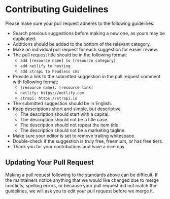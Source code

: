 # Contributing Guidelines

Please make sure your pull request adheres to the following guidelines:

- Search previous suggestions before making a new one, as yours may be duplicated.
- Additions should be added to the bottom of the relevant category.
- Make an individual pull request for each suggestion for easier review.
- The pull request title should be in the following format:
   - `add [resource name] to [resource category]`
   - `add netlify to hosting`
   - `add strapi to headless cms`
- Provide a link to the submitted suggestion in the pull request comment with following format:
   - `[resource name]: [resource link]`
   - `netlify: https://netlify.com`
   - `strapi: https://strapi.io`
- The submitted suggestion should be in English.
- Keep descriptions short and simple, but descriptive.
   - The description should start with a capital.
   - The description should not be a title case.
   - The description should not repeat the item title.
   - The description should not be a marketing tagline.
- Make sure your editor is set to remove trailing whitespace.
- Double-check if the suggestion is truly free, freemium, or has free tiers.
- Thank you for your contributions and have a nice day.

## Updating Your Pull Request

Making a pull request following to the standards above can be difficult.
If the maintainers notice anything that we would like changed due to merge conflicts,
spelling errors, or because your pull request did not match the guidelines,
we will ask you to edit your pull request before we merge it.
